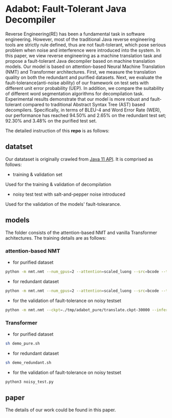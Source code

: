 # Adabot: Fault-Tolerant Java Decompiler

Reverse Engineering(RE) has been a fundamental task in software engineering. However, most of the traditional Java reverse engineering tools are strictly rule defined, thus are not fault-tolerant, which pose serious problem when noise and interference were introduced into the system. In this paper, we view reverse engineering as a machine translation task and propose a fault-tolerant Java decompiler based on machine translation models. Our model is based on attention-based Neural Machine Translation (NMT) and Transformer architectures. First, we measure the translation quality on both the redundant and purified datasets. Next, we evaluate the fault-tolerance(anti-noise ability) of our framework on test sets with different unit error probability (UEP). In addition, we compare the suitability of different word segmentation algorithms for decompilation task. Experimental results demonstrate that our model is more robust and fault-tolerant compared to traditional Abstract Syntax Tree (AST) based decompilers. Specifically, in terms of BLEU-4 and Word Error Rate (WER), our performance has reached 94.50\% and 2.65\% on the redundant test set; 92.30% and 3.48% on the purified test set.

The detailed instruction of this **repo** is as follows:

## datatset 

Our datataset is originally crawled from [Java 11 API](https://docs.oracle.com/en/java/javase/11/docs/api/). It is comprised as follows:
- training & validation set

Used for the training & validation of decompilation 

- noisy test test with salt-and-pepper noise introduced 

Used for the validation of the models' fault-tolearance.

## models

The folder consists of the attention-based NMT and vanilla Transformer achitectures.
The training details are as follows:

### attention-based NMT

- for purified dataset
```sh
python -m nmt.nmt --num_gpus=2 --attention=scaled_luong --src=bcode --tgt=code --vocab_prefix=./tmp/pure/prepro/vocab --train_prefix=./tmp/pure/prepro/train --dev_prefix=./tmp/pure/prepro/eval --test_prefix=./tmp/pure/prepro/test --out_dir=./tmp/adabot_pure --num_train_steps=100000 --steps_per_stats=100 --batch_size=16 --infer_batch_size=16 --num_layers=2 --num_units=128 --dropout=0.2 --metrics=bleu --src_max_len=400 --target_max_len=25 --src_max_len_infer=400 --target_max_len_infer=25
```

- for redundant dataset
```sh
python -m nmt.nmt --num_gpus=2 --attention=scaled_luong --src=bcode --tgt=code --vocab_prefix=./tmp/redundant/prepro/vocab --train_prefix=./tmp/redundant/prepro/train --dev_prefix=./tmp/redundant/prepro/eval --test_prefix=./tmp/redundant/prepro/test --out_dir=./tmp/adabot_redundant --num_train_steps=100000 --steps_per_stats=100 --num_layers=3 --num_units=256 --batch_size=8 --infer_batch_size=8 --dropout=0.2 --metrics=bleu --src_max_len=650 --target_max_len=50 --src_max_len_infer=650 --target_max_len_infer=50
```

- for the validation of fault-tolerance on noisy testset
```sh
python -m nmt.nmt --ckpt=./tmp/adabot_pure/translate.ckpt-30000 --infer_batch_size=16 --inference_input_file=./tmp/bcode_pure/p_0.01_eval.bcode --inference_output_file=./tmp/noisy_pure/noisy_0.01
```

### Transformer
- for purified dataset
```sh
sh demo_pure.sh
```

- for redundant dataset
```sh
sh demo_redundant.sh
```

- for the validation of fault-tolerance on noisy testset
```sh
python3 noisy_test.py
```

## paper

The details of our work could be found in this paper.
